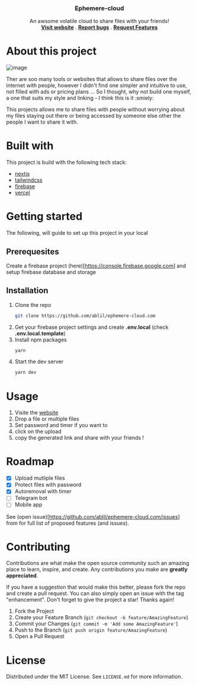 <!-- project header -->
<div align=center>
  <h3 align=center>Ephemere-cloud</h3>

  <p aling=center>
    An awsome volatile cloud to share files with your friends!
    <br />
    <a href=https://ephemere-cloud.com><strong>Visit website</strong></a>
    .
    <a href=https://github.com/ablil/ephemere-cloud.com/issues><strong>Report bugs</strong></a>
    .
    <a href=https://github.com/ablil/ephemere-cloud.com/issues><strong>Request Features</strong></a>
  </p>
</div>

# About this project

![image](https://user-images.githubusercontent.com/25986426/158059992-7980ac23-3adf-4f62-b9c8-30b0111e33a2.png)

Ther are soo many tools or websites that allows to share files over the internet with people,
however I didn't find one simpler and intuitive to use, not filled with ads or pricing plans ...
So I thought, why not build one myself, a one that suits my style and linking - I think this is it :smiely:

This projects allows me to share files with people without worrying about my files staying out there
or being accessed by someone else other the people I want to share it with.

# Built with

This project is build with the following tech stack:

- [nextjs](https://nextjs.org/)
- [tailwindcss](https://tailwindcss.com/)
- [firebase](https://firebase.google.com/)
- [vercel](https://vercel.com)

# Getting started

The following, will guide to set up this project in your local

## Prerequesites

Create a firebase project (here)[https://console.firebase.google.com] and setup firebase database and storage

## Installation

1. Clone the repo
   ```sh
   git clone https://github.com/ablil/ephemere-cloud.com
   ```
2. Get your firebase project settings and create **.env.local** (check **.env.local.template**)
3. Install npm packages
   ```sh
   yarn
   ```
4. Start the dev server
   ```sh
   yarn dev
   ```

# Usage
1. Visite the [website](https://ephemere-cloud.com/upload)
2. Drop a file or multiple files
3. Set password and timer if you want to
4. click on the upload
5. copy the generated link and share with your friends !

# Roadmap

- [x] Upload mutliple files
- [x] Protect files with password
- [x] Autoremoval with timer
- [ ] Telegram bot
- [ ] Mobile app

See (open issue)[https://github.com/ablil/ephemere-cloud.com/issues] from for full list of proposed features (and issues).

# Contributing
Contributions are what make the open source community such an amazing place to learn, inspire, and create. Any contributions you make are **greatly appreciated**.

If you have a suggestion that would make this better, please fork the repo and create a pull request. You can also simply open an issue with the tag "enhancement".
Don't forget to give the project a star! Thanks again!

1. Fork the Project
2. Create your Feature Branch (`git checkout -b feature/AmazingFeature`)
3. Commit your Changes (`git commit -m 'Add some AmazingFeature'`)
4. Push to the Branch (`git push origin feature/AmazingFeature`)
5. Open a Pull Request

# License
Distributed under the MIT License. See `LICENSE.md` for more information.

